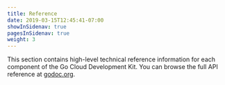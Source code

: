 ```yaml
---
title: Reference
date: 2019-03-15T12:45:41-07:00
showInSidenav: true
pagesInSidenav: true
weight: 3
---
```


<!--more-->

This section contains high-level technical reference information for each
component of the Go Cloud Development Kit. You can browse the full API reference
at [godoc.org][].

[godoc.org]: https://godoc.org/gocloud.dev
